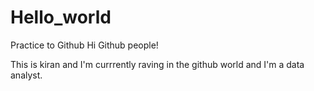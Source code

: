 # Hello_world
Practice to Github
Hi Github people!

This is kiran and I'm currrently raving in the github world and I'm a data analyst.
